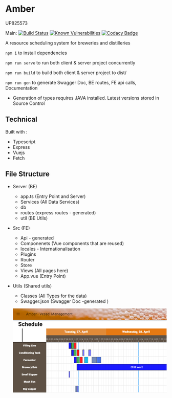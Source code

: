 # Amber
UP825573

Main: [![Build Status](https://travis-ci.com/magic-cal/BEAMBER.svg?branch=main)](https://travis-ci.com/magic-cal/BEAMBER) [![Known Vulnerabilities](https://snyk.io/test/github/magic-cal/BEAMBER/badge.svg)](https://snyk.io/test/github/magic-cal/BEAMBER) [![Codacy Badge](https://app.codacy.com/project/badge/Grade/6d8c9f95ffc947bbaccf704e295b2416)](https://www.codacy.com/gh/magic-cal/BEAMBER/dashboard?utm_source=github.com&utm_medium=referral&utm_content=magic-cal/BEAMBER&utm_campaign=Badge_Grade)

A resource scheduling system for breweries and distilleries

`npm i` to install dependencies

`npm run serve` to run both client & server project concurrently

`npm run build` to build both client & server project to dist/

`npm run gen` to generate Swagger Doc, BE routes, FE api calls, Documentation

- Generation of types requires JAVA installed. Latest versions stored in Source Control

## Technical

Built with :

- Typescript
- Express
- Vuejs
- Fetch

## File Structure

- Server (BE)
  - app.ts (Entry Point and Server)
  - Services (All Data Services)
  - db
  - routes (express routes - generated)
  - util (BE Utils)
- Src (FE)
  - Api - generated
  - Componenets (Vue components that are reused)
  - locales - Internationalisation
  - Plugins
  - Router
  - Store
  - Views (All pages here)
  - App.vue (Entry Point)
- Utils (Shared utils)

  - Classes (All Types for the data)
  - Swagger.json (Swagger Doc -generated )

  ![Planning Screen Example](https://github.com/magic-cal/BEAMBER/blob/main/src/assets/planning-screen.png)
